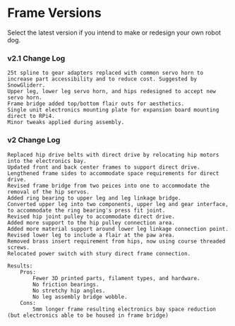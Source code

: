 # Frame Versions

Select the latest version if you intend to make or redesign your own robot dog.

### v2.1 Change Log

	25t spline to gear adapters replaced with common servo horn to increase part accessibility and to reduce cost. Suggested by SnowGliderr.
	Upper leg, lower leg servo horn, and hips redesigned to accept new servo horn.
	Frame bridge added top/bottom flair outs for aesthetics.
	Single unit electronics mounting plate for expansion board mounting direct to RPi4.
	Minor tweaks applied during assembly.
	
### v2 Change Log

	Replaced hip drive belts with direct drive by relocating hip motors into the electronics bay.
	Updated front and back center frames to support direct drive.
	Lengthened frame sides to accommodate space requirements for direct drive.
	Revised frame bridge from two peices into one to accommodate the removal of the hip servos. 
	Added ring bearing to upper leg and leg linkage bridge.
	Converted upper leg into two components, upper leg and gear interface, to accommodate the ring bearing's press fit joint.
	Revised hip joint pulley to accommodate direct drive.
	Added more support to the hip pulley connection area.
	Added more material support around lower leg linkage connection point.
	Revised lower leg to include a flair at the paw area.
	Removed brass insert requirement from hips, now using course threaded screws.
	Relocated power switch with stury direct frame connection.

	Results: 
		Pros:
			Fewer 3D printed parts, filament types, and hardware.
			No friction bearings.
			No stretchy hip angles.
			No leg assembly bridge wobble.
		Cons:			
			5mm longer frame resulting electronics bay space reduction (but electronics able to be housed in frame bridge)

  
